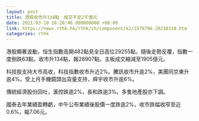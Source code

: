 ```yaml
---
layout: post
title: 港股收市升134點　成交不足2千億元
date: 2021-03-10 16:20:46.000000000 +08:00
link: https://news.rthk.hk/rthk/ch/component/k2/1579796-20210310.htm
categories: rthk
---
```


港股顯著波動，恒生指數高開482點見全日高位29255點，隨後走勢反覆，指數一度倒跌63點，收市升134點，報28907點。主板成交縮減至1905億元。

科技股支持大市高收，科技指數收市升近2%。騰訊收市升逾2%，美團同京東升逾4%。受上月手機鏡頭出貨量支持，舜宇收市升逾6%。

傳統經濟股份回吐，滙控跌逾2%，長和跌逾3%。多隻地產股亦下調。

國泰去年業績盈轉虧，中午公布業績後股價一度跌逾2%，收市跌幅收窄至近0.6%，報7.06元。
